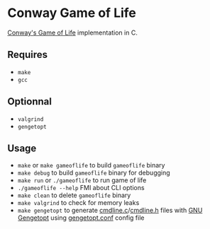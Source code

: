 # Conway Game of Life

[Conway's Game of Life](https://en.wikipedia.org/wiki/Conway%27s_Game_of_Life) implementation in C.

## Requires

* `make`
* `gcc`

## Optionnal

* `valgrind`
* `gengetopt`

## Usage

* `make` or `make gameoflife` to build `gameoflife` binary
* `make debug` to build `gameoflife` binary for debugging
* `make run` or `./gameoflife` to run game of life
* `./gameoflife --help` FMI about CLI options
* `make clean` to delete `gameoflife` binary
* `make valgrind` to check for memory leaks
* `make gengetopt` to generate [cmdline.c](cmdline.c)/[cmdline.h](cmdline.h) files with [GNU Gengetopt](https://www.gnu.org/software/gengetopt/gengetopt.html) using [gengetopt.conf](gengetopt.conf) config file
